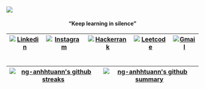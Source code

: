 # ![](https://komarev.com/ghpvc/?username=ng-anhhtuann&color=424242&label=Profile+Views)

<!--
 ### I am a self-learning software engineer 🧑🏼‍💻 &nbsp;
- 🔭 Looking for a better future
- 📫 How to reach me: nguyenanhtuan1232@gmail.com <br>
- 🥅 Goals: Be better, gain more, and still alive.
- ⚡ Critical thinking and problem solving are my strength.
-->

<div align='center'>
  <h4 align="center">“Keep learning in silence”</h4>
</div>

<div align="center">

| <a href="https://www.linkedin.com/in/ng-anhtuan/"><img  alt="Linkedin"  src="https://img.shields.io/badge/linkedin-424242.svg?&style=for-the-badge&logo=linkedin&logoColor=white" /></a>&nbsp; | <a href="https://www.instagram.com/ng.anhhtuann/"><img  alt="Instagram"  src="https://img.shields.io/badge/instagram-424242.svg?&style=for-the-badge&logo=instagram&logoColor=white" /></a>&nbsp; | <a href="https://www.hackerrank.com/ng_anhhtuann"><img  alt="Hackerrank"  src="https://img.shields.io/badge/-Hackerrank-424242?style=for-the-badge&logo=HackerRank&logoColor=white" /></a>&nbsp; | <a href="https://leetcode.com/ng-anhhtuann/"><img  alt="Leetcode"  src="https://img.shields.io/badge/-Leetcode-424242?style=for-the-badge&logo=LeetCode&logoColor=white" /></a>&nbsp; | <a href="mailto:nguyenanhtuan1232@gmail.com"><img  alt="Gmail"  src="https://img.shields.io/badge/-Gmail-424242?style=for-the-badge&logo=Gmail&logoColor=white" /></a>&nbsp; |
| ------------- | ------------- | ------------- | ------------- | ------------- |

</div>

<div align='center'> 
 
| <a href="https://github.com/ng-anhhtuann"><img align="center" src="https://github-readme-streak-stats.herokuapp.com/?user=ng-anhhtuann&theme=slateorange&background=424242" alt="ng-anhhtuann's github streaks" /></a> | <a href="https://github.com/ng-anhhtuann"><img align="center" src="http://github-profile-summary-cards.vercel.app/api/cards/profile-details?username=ng-anhhtuann&theme=zenburn" alt="ng-anhhtuann's github summary" /></a>
| ------------- | ------------- |
 
</div>

<!--

<p align="center">
 <a href="https://github.com/ng-anhhtuann">
  <img align="center" width="40%" alt="GIF" src="https://raw.githubusercontent.com/ohidurbappy/uploads/main/coding-animation.gif" />
 </a>&nbsp;
 <a href="https://github.com/ng-anhhtuann">
  <img href="https://github.com/ng-anhhtuann" align="center" width="16.8%" alt="CAT" src="https://media.giphy.com/media/TdNBNvKYuOGxWuUeDm/giphy.gif" />
 </a>&nbsp;
 <a href="https://github.com/ng-anhhtuann">
  <img href="https://github.com/ng-anhhtuann" align="center" width="40%" alt="CODE" src="https://media.giphy.com/media/qgQUggAC3Pfv687qPC/giphy.gif" />
 </a>&nbsp;
 </p>

<div align='center'>

| <a href="https://github.com/ng-anhhtuann"><img align="center" src="https://github-readme-stats.vercel.app/api?username=ng-anhhtuann&title_color=ffffff&icon_color=2488f2&text_color=ffffff&bg_color=424242" alt="ng-anhhtuann's github stats" /></a> | <a href="https://github.com/ng-anhhtuann"><img align="center" src="https://github-readme-stats.vercel.app/api/top-langs/?username=ng-anhhtuann&langs_count=6&layout=compact&text_color=ffffff&title_color=ffffff&bg_color=424242" /></a> |
| ------------- | ------------- |

</div>

<div align='center'>
    <img src="https://img.shields.io/badge/react-%2320232a.svg?style=for-the-badge&logo=react&logoColor=%2361DAFB"/>
    <img src="https://img.shields.io/badge/react_native-%2320232a.svg?style=for-the-badge&logo=react&logoColor=%2361DAFB"/>
    <img src="https://img.shields.io/badge/tailwindcss-%2338B2AC.svg?style=for-the-badge&logo=tailwind-css&logoColor=white"/>
    <img src="https://img.shields.io/badge/spring-%236DB33F.svg?style=for-the-badge&logo=spring&logoColor=white"/>
    <img src="https://img.shields.io/badge/Next-black?style=for-the-badge&logo=next.js&logoColor=white"/>
    <img src="https://img.shields.io/badge/express.js-%23404d59.svg?style=for-the-badge&logo=express&logoColor=%2361DAFB"/>
    <img src="https://img.shields.io/badge/node.js-6DA55F?style=for-the-badge&logo=node.js&logoColor=white"/>
    <img src="https://img.shields.io/badge/NPM-%23000000.svg?style=for-the-badge&logo=npm&logoColor=white"/>
    <img src ="https://img.shields.io/badge/yarn-%232C8EBB.svg?style=for-the-badge&logo=yarn&logoColor=white"/>
 <div>
 <div align='center'>
    <img src="https://img.shields.io/badge/java-%23ED8B00.svg?style=for-the-badge&logo=java&logoColor=white"/>
    <img src="https://img.shields.io/badge/javascript-%23323330.svg?style=for-the-badge&logo=javascript&logoColor=%23F7DF1E"/>
    <img src="https://img.shields.io/badge/typescript-%23007ACC.svg?style=for-the-badge&logo=typescript&logoColor=white"/>
    <img src="https://img.shields.io/badge/c-%2300599C.svg?style=for-the-badge&logo=c&logoColor=white"/>
    <img src="https://img.shields.io/badge/css3-%231572B6.svg?style=for-the-badge&logo=css3&logoColor=white"/>
    <img src="https://img.shields.io/badge/html5-%23E34F26.svg?style=for-the-badge&logo=html5&logoColor=white"/>
    <img src="https://img.shields.io/badge/Windows%20Terminal-%234D4D4D.svg?style=for-the-badge&logo=windows-terminal&logoColor=white"/>
  <div align='center'>
    <img src="https://img.shields.io/badge/Android%20Studio-3DDC84.svg?style=for-the-badge&logo=android-studio&logoColor=white"/>
    <img src="https://img.shields.io/badge/IntelliJIDEA-000000.svg?style=for-the-badge&logo=intellij-idea&logoColor=white"/>
    <img src="https://img.shields.io/badge/Xcode-007ACC?style=for-the-badge&logo=Xcode&logoColor=white"/>
    <img src="https://img.shields.io/badge/Visual%20Studio%20Code-0078d7.svg?style=for-the-badge&logo=visual-studio-code&logoColor=white"/>
 <div>
  <div>
   <div align='center'>
    <img src="https://img.shields.io/badge/Firebase-039BE5?style=for-the-badge&logo=Firebase&logoColor=white"/>
    <img src="https://img.shields.io/badge/MongoDB-%234ea94b.svg?style=for-the-badge&logo=mongodb&logoColor=white"/>
    <img src="https://img.shields.io/badge/mysql-%2300f.svg?style=for-the-badge&logo=mysql&logoColor=white"/>
    <img src="https://img.shields.io/badge/heroku-%23430098.svg?style=for-the-badge&logo=heroku&logoColor=white"/>
 <div>
   <div align='center'>
    <img src="https://img.shields.io/badge/mac%20os-000000?style=for-the-badge&logo=macos&logoColor=F0F0F0"/>
    <img src="https://img.shields.io/badge/Windows-0078D6?style=for-the-badge&logo=windows&logoColor=white"/>
 <div> -->
